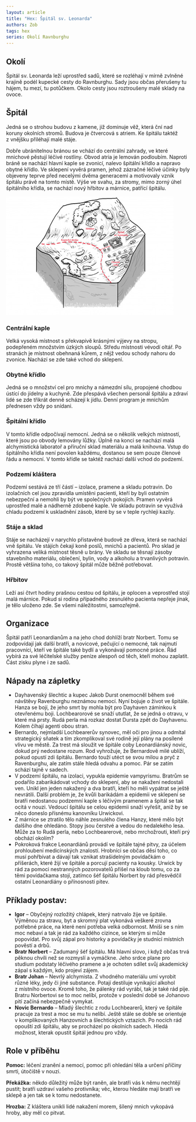 ```yaml
---
layout: article
title: "Hex: Špitál sv. Leonarda"
authors: Zob
tags: hex
series: Okolí Ravnburghu
---
```


## Okolí

Špitál sv. Leonarda leží uprostřed sadů, které se rozléhají v mírně zvlněné krajině podél kupecké cesty do Ravnburghu. Sady jsou občas přerušeny tu hájem, tu mezí, tu potůčkem. Okolo cesty jsou roztroušeny malé sklady na ovoce.

## Špitál

Jedná se o strohou budovu z kamene, jíž dominuje věž, která ční nad koruny okolních stromů. Budova je čtvercová s atriem. Ke špitálu taktéž z vnějšku přiléhají malé stáje.

Dobře ubránitelnou bránou se vchází do centrální zahrady, ve které mnichové pěstují léčivé rostliny. Obvod atria je lemován podloubím. Naproti bráně se nachází hlavní kaple se zvonicí, nalevo špitální křídlo a napravo obytné křídlo. Ve sklepení vyvěrá pramen, jehož zázračné léčivé účinky byly objeveny teprve před necelými dvěma generacemi a motivovaly vznik špitálu právě na tomto místě. Výše ve svahu, za stromy, mimo zorný úhel špitálního křídla, se nachází nový hřbitov a márnice, patřící špitálu.

![](zob-opt.jpg)

### Centrální kaple

Velká vysoká místnost s překvapivě krásnými výjevy na stropu, podepřeném množstvím úzkých sloupů. Středu místnosti vévodí oltář. Po stranách je místnost obehnaná kůrem, z nějž vedou schody nahoru do zvonice. Nachází se zde také vchod do sklepení.

### Obytné křídlo

Jedná se o množství cel pro mnichy a námezdní sílu, propojené chodbou ústící do jídelny a kuchyně. Zde přespává všechen personál špitálu a zdraví lidé se zde třikrát denně scházejí k jídlu. Denní program je mnichům přednesen vždy po snídani.

### Špitální křídlo

V tomto křídle odpočívají nemocní. Jedná se o několik velkých místností, které jsou po obvody lemovány lůžky. Úplně na konci se nachází malá alchymistická laboratoř a příruční sklad materiálu a malá knihovna. Vstup do špitálního křídla není povolen každému, dostanou se sem pouze členové řádu a nemocní. V tomto křídle se taktéž nachází další vchod do podzemí.

### Podzemí kláštera

Podzemí sestává ze tří částí – izolace, pramene a skladu potravin. Do izolačních cel jsou zpravidla umístěni pacienti, kteří by byli ostatním nebezpeční a nemohli by být ve společných pokojích. Pramen vyvěrá uprostřed malé a nádherně zdobené kaple. Ve skladu potravin se využívá chladu podzemí k uskladnění zásob, které by se v teple rychleji kazily.

### Stáje a sklad

Stáje se nacházejí v narychlo přistavěné budově ze dřeva, která se nachází vně špitálu. Ve stájích čekají koně poslů, mnichů a pacientů. Pro sklad je vyhrazena veliká místnost těsně u brány. Ve skladu se těsnají zásoby stavebního materiálu, oblečení, bylin, vody a alkoholu a trvanlivých potravin. Prostě většina toho, co takový špitál může běžně potřebovat.

### Hřbitov

Leží asi čtvrt hodiny prašnou cestou od špitálu, je oplocen a veprostřed stojí malá márnice. Pokud si rodina případného zesnulého pacienta nepřeje jinak, je tělo uloženo zde. Se všemi náležitostmi, samozřejmě.

## Organizace

Špitál patří Leonardianům a na jeho chod dohlíží bratr Norbert. Tomu se zodpovídají jak další bratři, a novicové, pečující o nemocné, tak najmutí pracovníci, kteří ve špitále také bydlí a vykonávají pomocné práce. Řád vybírá za své léčitelské služby peníze alespoň od těch, kteří mohou zaplatit. Část zisku plyne i ze sadů.

## Nápady na zápletky

- Dayhavenský šlechtic a kupec Jakob Durst onemocněl během své návštěvy Ravenburghu neznámou nemocí. Nyní bojuje o život ve špitále. Hanza se bojí, že jeho smrt by mohla být pro Dayhaven záminkou k otevřenému boji. Lochbearorové se snaží ututlat, že se jedná o otravu, v které má prsty. Rudá perla má rozkaz dostat Dursta zpět do Dayhavenu. Kolem číhají agenti obou stran.
- Bernardo, nejmladší Lochbearerův synovec, měl oči pro jinou a odmítal strategický sňatek a tím zkomplikoval své rodině její plány na posílené vlivu ve městě. Za trest má sloužit ve špitále coby Leonardiánský novic, dokud prý nedostane rozum. Rod vyhrožuje, že Bernardově milé ublíží, pokud opustí zdi špitálu. Bernardo touží utéct se svou milou a pryč z Ravenburghu, ale zatím stále hledá odvahu a pomoc. Pár se zatím schází tajně v sadech.
- V podzemí špitálu, na izolaci, vypukla epidemie vampyrismu. Bratrům se podařilo zabarikádovat vchody do sklepení, aby se nakažení nedostali ven. Unikl jen jeden nakažený a dva bratři, kteří ho měli vypátrat se ještě nevrátili. Další problém je, že kvůli barikádám a epidemii ve sklepení se bratři nedostanou podzemní kaple s léčivým pramenem a špitál se tak ocitá v nouzi. Vedoucí špitálu se celou epidemii snaží vyřešit, aniž by se něco doneslo přísnému kanovníku Urwickovi.
- Z márnice se ztratilo tělo náhle zesnulého člena Hanzy, které mělo být dalšího dne ohledáno. Stopy jsou čerstvé a vedou do nedalekého lesa. Může za to Rudá perla, nebo Lochbearerové, nebo mrchožrouti, kteří prý obchází okolím?
- Pokroková frakce Leonardiánů provádí ve špitále tajné pitvy, za účelem prohloubení medicínských znalostí. Hrobníci se občas děsí toho, co musí pohřbívat a dávají tak vznikat strašidelným povídačkám o příšerách, které žijí ve špitále a porcují pacienty na kousky. Urwick by rád za pomoci nestranných pozorovatelů přišel na kloub tomu, co za těmi povídačkama stojí, zatímco šéf špitálu Norbert by rád přesvědčil ostatní Leonardiány o přínosnosti pitev.

## Příklady postav:

- __Igor__ – Obyčejný rozložitý chlápek, který natrvalo žije ve špitále. Výměnou za stravu, byt a skromný plat vykonává veškeré zrovna potřebné práce, na které není potřeba velká odbornost. Mniši se s ním moc nebaví a tak je rád za každého cizince, se kterým si může popovídat. Pro svůj zápal pro historky a povídačky je studnicí místních pověstí a drbů.
- __Bratr Norbert__ – Zadumaný šéf špitálu. Má hlavní slovo, i když občas trvá pěknou chvíli než se rozmyslí a vymáčkne. Jeho srdce plane pro studium podstaty léčivého pramene a je ochoten sdílet svůj akademický zápal s každým, kdo projeví zájem.
- __Bratr Johan__ – Nevrlý alchymista. Z vhodného materiálu umí vyrobit různé léky, jedy či jiné substance. Potají destiluje vynikající alkohol z místního ovoce. Kromě toho, že pálenky rád vyrábí, tak je také rád pije. Bratru Norbertovi se to moc nelíbí, protože v poslední době se Johanovo pití začíná nebezpečně vymykat.
- __Novic Bernardo__ – Mladý šlechtic z rodu Lochbearerů, který ve špitále pracuje za trest a moc se mu tu nelíbí. Ještě stále se dobře se orientuje v komplikovaných Hanzovních a šlechtických vztazích. Po nocích rád opouští zdi špitálu, aby se procházel po okolních sadech. Hledá možnost, kterak opustit špitál jednou pro vždy.

## Role v příběhu

__Pomoc:__ léčení zranění a nemocí, pomoc při ohledání těla a určení příčiny smrti, útočiště v nouzi.

__Překážka:__ někdo důležitý může být raněn, ale bratři vás k němu nechtějí pustit; bratři uzdraví vašeho protivníka; věc, kterou hledáte mají bratři ve sklepě a jen tak se k tomu nedostanete.

__Hrozba:__ Z kláštera unikli lidé nakažení morem, šílený mnich vykopává hroby, aby měl co pitvat.
